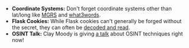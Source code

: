 * **Coordinate Systems:** Don't forget coordinate systems other than lat/long like [MGRS](https://en.wikipedia.org/wiki/Military_Grid_Reference_System) and [what3words](https://what3words.com/).
* **Flask Cookies:** While Flask cookies can't generally be forged without the secret, they can often be [decoded and read](https://gist.github.com/chriselgee/b9f1861dd9b99a8c1ed30066b25ff80b).
* **OSINT Talk:** Clay Moody is giving [a talk](https://www.youtube.com/watch?v=tAot_mcBT9c) about OSINT techniques right now!
